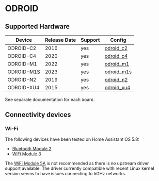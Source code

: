 # ODROID

## Supported Hardware

| Device         | Release Date  | Support      | Config    |
|----------------|---------------|--------------|-----------|
| ODROID-C2      | 2016          | yes          | [odroid_c2](../../../buildroot-external/configs/odroid_c2_defconfig) |
| ODROID-C4      | 2020          | yes          | [odroid_c4](../../../buildroot-external/configs/odroid_c4_defconfig) |
| ODROID-M1      | 2022          | yes          | [odroid_m1](../../../buildroot-external/configs/odroid_m1_defconfig) |
| ODROID-M1S     | 2023          | yes          | [odroid_m1s](../../../buildroot-external/configs/odroid_m1s_defconfig)|
| ODROID-N2      | 2019          | yes          | [odroid_n2](../../../buildroot-external/configs/odroid_n2_defconfig) |
| ODROID-XU4     | 2015          | yes          | [odroid_xu4](../../../buildroot-external/configs/odroid_xu4_defconfig)|

See separate documentation for each board.

## Connectivity devices

### Wi-Fi

The following devices have been tested on Home Assistant OS 5.8:

- [Bluetooth Module 2](https://www.hardkernel.com/shop/bluetooth-module-2/)
- [WiFi Module 3](https://www.hardkernel.com/shop/wifi-module-3/)

The [WiFi Module 5A](https://www.hardkernel.com/shop/wifi-module-5a/) is not
recommended as there is no upstream driver support available. The driver
currently compatible with recent Linux kernel version seems to have issues
connecting to 5GHz networks.
